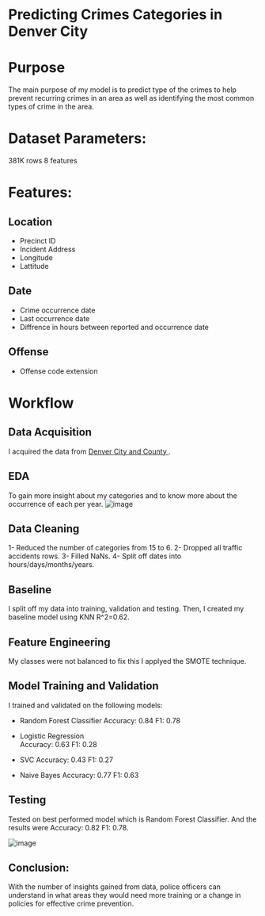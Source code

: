 
# Predicting Crimes Categories in Denver City
# Purpose 
The main purpose of my model is to predict type of the crimes to help prevent recurring crimes in an area as well as identifying the most common types of crime in the area.
# Dataset Parameters:
381K rows 8 features 
# Features:
## Location
- Precinct ID
- Incident Address
- Longitude
- Lattitude
## Date
- Crime occurrence date
- Last occurrence date
- Diffrence in hours between reported and occurrence date
## Offense 
- Offense code extension
# Workflow
## Data Acquisition 
I acquired the data from [Denver City and County ](https://www.denvergov.org/opendata/dataset/city-and-county-of-denver-crime). 
## EDA
To gain more insight about my categories and to know more about the occurrence of each per year.
![image]({{site.url}}/images/CrimesPerYear.png)
## Data Cleaning 
1- Reduced the number of categories from 15 to 6.
2- Dropped all traffic accidents rows.
3- Filled NaNs.
4- Split off dates into hours/days/months/years. 
## Baseline
I split off my data into training, validation and testing. Then, I created my baseline model using KNN R^2=0.62.
## Feature Engineering 
My classes were not balanced to fix this I applyed the SMOTE technique.

## Model Training and Validation
I trained and validated on the following models:

- Random Forest Classifier
Accuracy: 0.84
F1: 0.78
- Logistic Regression  
Accuracy: 0.63
F1: 0.28
- SVC
Accuracy: 0.43
F1: 0.27

- Naive Bayes 
Accuracy: 0.77
F1: 0.63

## Testing 
Tested on best performed model which is Random Forest Classifier. And the results were 
Accuracy: 0.82
F1: 0.78.


![image]({{site.url}}/images/ActualPredictCrimes.png)

## Conclusion:
With the number of insights gained from data, police officers can understand in what areas they would need more training or a change in policies for effective crime prevention.





